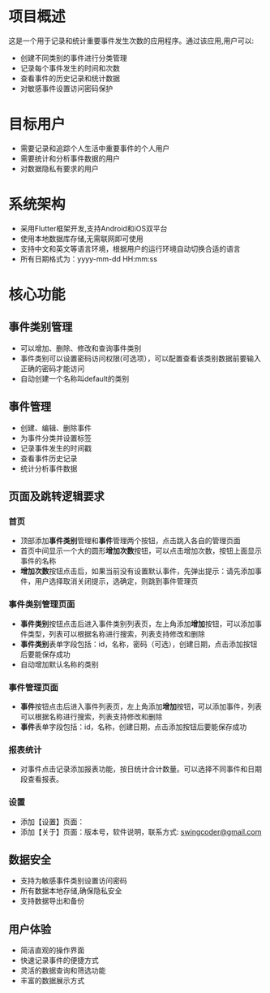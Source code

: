 
# 项目概述

这是一个用于记录和统计重要事件发生次数的应用程序。通过该应用,用户可以:

- 创建不同类别的事件进行分类管理
- 记录每个事件发生的时间和次数
- 查看事件的历史记录和统计数据
- 对敏感事件设置访问密码保护

# 目标用户

- 需要记录和追踪个人生活中重要事件的个人用户
- 需要统计和分析事件数据的用户
- 对数据隐私有要求的用户

# 系统架构

- 采用Flutter框架开发,支持Android和iOS双平台
- 使用本地数据库存储,无需联网即可使用
- 支持中文和英文等语言环境，根据用户的运行环境自动切换合适的语言
- 所有日期格式为：yyyy-mm-dd HH:mm:ss

# 核心功能

## 事件类别管理

- 可以增加、删除、修改和查询事件类别
- 事件类别可以设置密码访问权限(可选项），可以配置查看该类别数据前要输入正确的密码才能访问
- 自动创建一个名称叫default的类别

## 事件管理
- 创建、编辑、删除事件
- 为事件分类并设置标签
- 记录事件发生的时间戳
- 查看事件历史记录
- 统计分析事件数据


## 页面及跳转逻辑要求

### 首页
- 顶部添加**事件类别**管理和**事件**管理两个按钮，点击跳入各自的管理页面
- 首页中间显示一个大的圆形**增加次数**按钮，可以点击增加次数，按钮上面显示事件的名称
- **增加次数**按钮点击后，如果当前没有设置默认事件，先弹出提示：请先添加事件，用户选择取消关闭提示，选确定，则跳到事件管理页

### 事件类别管理页面
- **事件类别**按钮点击后进入事件类别列表页，左上角添加**增加**按钮，可以添加事件类型，列表可以根据名称进行搜索，列表支持修改和删除
- **事件类别**表单字段包括：id，名称，密码（可选），创建日期，点击添加按钮后要能保存成功
- 自动增加默认名称的类别

### 事件管理页面
- **事件**按钮点击后进入事件列表页，左上角添加**增加**按钮，可以添加事件，列表可以根据名称进行搜索，列表支持修改和删除
- **事件**表单字段包括：id，名称，创建日期，点击添加按钮后要能保存成功

### 报表统计
- 对事件点击记录添加报表功能，按日统计合计数量。可以选择不同事件和日期段查看报表。

### 设置
- 添加【设置】页面：
- 添加【关于】页面：版本号，软件说明，联系方式: swingcoder@gmail.com

## 数据安全
- 支持为敏感事件类别设置访问密码
- 所有数据本地存储,确保隐私安全
- 支持数据导出和备份

## 用户体验
- 简洁直观的操作界面
- 快速记录事件的便捷方式
- 灵活的数据查询和筛选功能
- 丰富的数据展示方式
